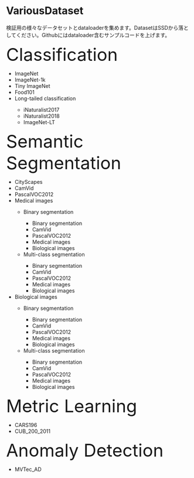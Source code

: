 # VariousDataset
検証用の様々なデータセットとdataloaderを集めます。DatasetはSSDから落としてください。Githubにはdataloader含むサンプルコードを上げます。
<p>
<font size="20">Classification</font>
<ul>
  <li>ImageNet</li>
  <li>ImageNet-1k</li>
  <li>Tiny ImageNet</li>
  <li>Food101</li>
  <li>Long-tailed classification</li>
  <ul>
  <li>iNaturalist2017</li>
  <li>iNaturalist2018</li>
  <li>ImageNet-LT</li>
</ul>
</ul>

<font size="20">Semantic Segmentation</font>
<ul>
  <li>CityScapes</li>
  <li>CamVid</li>
  <li>PascalVOC2012</li>
  <li>Medical images</li>
  <ul>
      <li>Binary segmentation</li>
          <ul>
              <li>Binary segmentation</li>
              <li>CamVid</li>
              <li>PascalVOC2012</li>
              <li>Medical images</li>
              <li>Biological images</li>
          </ul>
      <li>Multi-class segmentation</li>
          <ul>
              <li>Binary segmentation</li>
              <li>CamVid</li>
              <li>PascalVOC2012</li>
              <li>Medical images</li>
              <li>Biological images</li>
          </ul>
  </ul>
  <li>Biological images</li>
    <ul>
        <li>Binary segmentation</li>
          <ul>
              <li>Binary segmentation</li>
              <li>CamVid</li>
              <li>PascalVOC2012</li>
              <li>Medical images</li>
              <li>Biological images</li>
          </ul>
      <li>Multi-class segmentation</li>
          <ul>
              <li>Binary segmentation</li>
              <li>CamVid</li>
              <li>PascalVOC2012</li>
              <li>Medical images</li>
              <li>Biological images</li>
          </ul>
        </ul>
</ul>

<font size="20">Metric Learning</font>
<ul>
  <li>CARS196</li>
  <li>CUB_200_2011</li>
</ul>

<font size="20">Anomaly Detection</font>
<ul>
  <li>MVTec_AD</li>
</ul>
</p>
